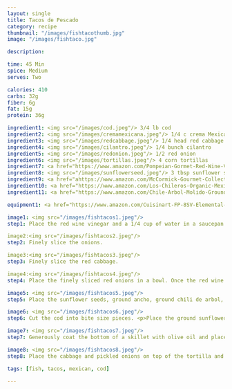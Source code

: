 ```yaml
---
layout: single
title: Tacos de Pescado
category: recipe
thumbnail: "/images/fishtacothumb.jpg"
image: "/images/fishtaco.jpg"

description:

time: 45 Min
spice: Medium
serves: Two

calories: 410
carbs: 32g
fiber: 6g
fat: 15g
protein: 36g

ingredient1: <img src="/images/cod.jpeg"/> 3/4 lb cod
ingredient2: <img src="/images/cremamexicana.jpeg"/> 1/4 c crema Mexicana
ingredient3: <img src="/images/redcabbage.jpeg"/> 1/4 head red cabbage
ingredient4: <img src="/images/cilantro.jpeg"/> 1/4 bunch cilantro
ingredient5: <img src="/images/redonion.jpeg"/> 1/2 red onion
ingredient6: <img src="/images/tortillas.jpeg"/> 4 corn tortillas
ingredient7: <a href="https://www.amazon.com/Pompeian-Gormet-Red-Wine-Vinegar/dp/B0004MUGNU/ref=as_li_ss_tl?ie=UTF8&qid=1488260076&sr=8-2&keywords=red+wine+vinegar&linkCode=ll1&tag=cilalime09-20&linkId=10b0dbb1f96ff30d0ae65f972fffa6fb"><img src="/images/redwinevin.jpeg"/> 1/4 cup red wine vinegar </a>
ingredient8: <img src="/images/sunflowerseed.jpeg"/> 3 tbsp sunflower seeds
ingredient9: <a href="ahttps://www.amazon.com/McCormick-Gourmet-Collection-1-62-Ounce-Packaging/dp/B006NIPC5Q/ref=as_li_ss_tl?rps=1&ie=UTF8&qid=1488259847&sr=8-3&keywords=ancho+powder&refinements=p_85:2470955011&th=1&linkCode=ll1&tag=cilalime09-20&linkId=441ced566d452b513e856aff6a5ee9e4"><img src="/images/groundancho.jpeg"/> 1 tsp ground ancho </a>
ingredient10: <a href="https://www.amazon.com/Los-Chileros-Organic-Mexico-Powder/dp/B00F9WYIC0/ref=as_li_ss_tl?rps=1&ie=UTF8&qid=1488259909&sr=8-1&keywords=new+mexico+chili+powder&refinements=p_85:2470955011&linkCode=ll1&tag=cilalime09-20&linkId=860e500325c7ae79e82f3f9fa23463cf"><img src="/images/nmchilipowder.jpeg"/> 1 tsp NM chili powder</a>
ingredient11: <a href="https://www.amazon.com/Chile-Arbol-Molido-Ground-Chili/dp/B00BV4AVPI/ref=as_li_ss_tl?ie=UTF8&qid=1488260015&sr=8-1&keywords=ground+chili+de+arbol&linkCode=ll1&tag=cilalime09-20&linkId=6d4411b235b37531a311ca63ef3363d9"><img src="/images/chilidearbol.jpeg"/> 1/2 tsp ground chili de arbol</a>

equipment1: <a href="https://www.amazon.com/Cuisinart-FP-8SV-Elemental-Processor-Silver/dp/B00LBZOYAK/ref=as_li_ss_tl?s=kitchen&rps=1&ie=UTF8&qid=1488333884&sr=1-2&keywords=food+processor&refinements=p_72:1248915011,p_85:2470955011,p_89:Cuisinart&linkCode=ll1&tag=cilalime09-20&linkId=98d0ad7d0cfad4e6f6c32daff565e567"><img src="/images/foodprocessor.jpg"/> food processor </a>

image1: <img src="/images/fishtacos1.jpeg"/>
step1: Place the red wine vinegar and a 1/4 cup of water in a saucepan. Set on high heat to boil

image2:<img src="/images/fishtacos2.jpeg"/>
step2: Finely slice the onions.

image3:<img src="/images/fishtacos3.jpeg"/>
step3: Finely slice the red cabbage.

image4:<img src="/images/fishtacos4.jpeg"/>
step4: Place the finely sliced red onions in a bowl. Once the red wine vinegar begins to boil, pour it over the red onions. Set them aside and let the onions pickle for at least 15 minutes.

image5: <img src="/images/fishtacos5.jpeg"/>
step5: Place the sunflower seeds, ground ancho, ground chili de arbol, NM chili powder, and 1/2 a tsp of salt in a food processor. Pulse until the sunflower seeds are finely ground.

image6: <img src="/images/fishtacos6.jpeg"/>
step6: Cut the cod into bite size pieces. <p>Place the ground sunflower seeds in a bowl and toss the cod in the seeds to coat.</p>

image7: <img src="/images/fishtacos7.jpeg"/>
step7: Generously coat the bottom of a skillet with olive oil and place on medium high heat. Once the oil is hot place the cod in the pan. Cook for three minutes on each side giving the exterior a bit of color. Reduce the heat to low and cook for an additional minute on each side. <p>While the fish cooks, warm the tortillas, you can do this by quickly microwaving them or sticking them in the oven for a few minutes at 350.</p>

image8: <img src="/images/fishtacos8.jpeg"/>
step8: Place the cabbage and pickled onions on top of the tortilla and accent with the crema mexicana. Lay the cod on top. Sprinkle the cilantro leaves on top.

tags: [fish, tacos, mexican, cod]

---
```

